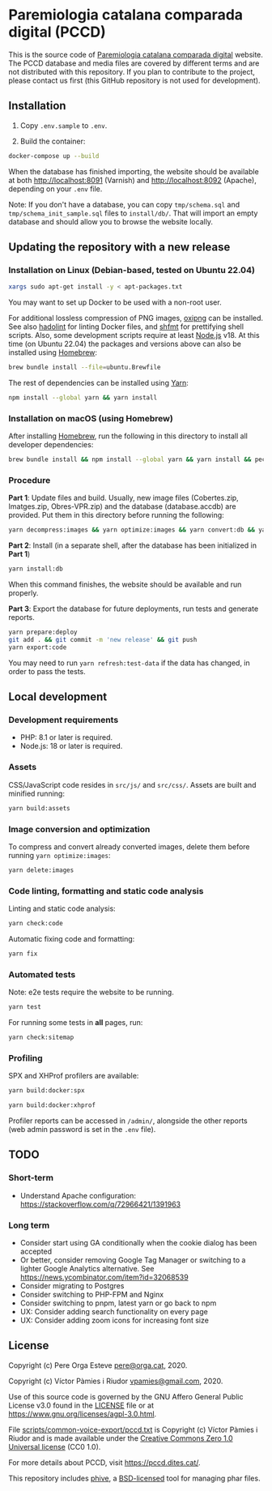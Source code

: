 # Paremiologia catalana comparada digital (PCCD)

This is the source code of [Paremiologia catalana comparada digital](https://pccd.dites.cat/) website. The PCCD database
and media files are covered by different terms and are not distributed with this repository. If you plan to contribute
to the project, please contact us first (this GitHub repository is not used for development).

## Installation

1. Copy `.env.sample` to `.env`.

2. Build the container:

```bash
docker-compose up --build
```

When the database has finished importing, the website should be available at both <http://localhost:8091> (Varnish) and
<http://localhost:8092> (Apache), depending on your `.env` file.

Note: If you don't have a database, you can copy `tmp/schema.sql` and `tmp/schema_init_sample.sql` files to
`install/db/`. That will import an empty database and should allow you to browse the website locally.

## Updating the repository with a new release

### Installation on Linux (Debian-based, tested on Ubuntu 22.04)

```bash
xargs sudo apt-get install -y < apt-packages.txt
```

You may want to set up Docker to be used with a non-root user.

For additional lossless compression of PNG images, [oxipng](https://github.com/shssoichiro/oxipng) can be installed. See
also [hadolint](https://github.com/hadolint/hadolint) for linting Docker files, and [shfmt](https://github.com/mvdan/sh)
for prettifying shell scripts. Also, some development scripts require at least [Node.js](https://nodejs.org/) v18. At
this time (on Ubuntu 22.04) the packages and versions above can also be installed using [Homebrew](https://brew.sh/):

```bash
brew bundle install --file=ubuntu.Brewfile
```

The rest of dependencies can be installed using [Yarn](https://yarnpkg.com/):

```bash
npm install --global yarn && yarn install
```

### Installation on macOS (using Homebrew)

After installing [Homebrew](https://brew.sh/), run the following in this directory to install all developer
dependencies:

```bash
brew bundle install && npm install --global yarn && yarn install && pecl install imagick
```

### Procedure

**Part 1**: Update files and build. Usually, new image files (Cobertes.zip, Imatges.zip, Obres-VPR.zip) and the database
(database.accdb) are provided. Put them in this directory before running the following:

```bash
yarn decompress:images && yarn optimize:images && yarn convert:db && yarn build:docker
```

**Part 2**: Install (in a separate shell, after the database has been initialized in **Part 1**)

```bash
yarn install:db
```

When this command finishes, the website should be available and run properly.

**Part 3**: Export the database for future deployments, run tests and generate reports.

```bash
yarn prepare:deploy
git add . && git commit -m 'new release' && git push
yarn export:code
```

You may need to run `yarn refresh:test-data` if the data has changed, in order to pass the tests.

## Local development

### Development requirements

- PHP: 8.1 or later is required.
- Node.js: 18 or later is required.

### Assets

CSS/JavaScript code resides in `src/js/` and `src/css/`. Assets are built and minified running:

```bash
yarn build:assets
```

### Image conversion and optimization

To compress and convert already converted images, delete them before running `yarn optimize:images`:

```bash
yarn delete:images
```

### Code linting, formatting and static code analysis

Linting and static code analysis:

```bash
yarn check:code
```

Automatic fixing code and formatting:

```bash
yarn fix
```

### Automated tests

Note: e2e tests require the website to be running.

```bash
yarn test
```

For running some tests in **all** pages, run:

```bash
yarn check:sitemap
```

### Profiling

SPX and XHProf profilers are available:

```bash
yarn build:docker:spx
```

```bash
yarn build:docker:xhprof
```

Profiler reports can be accessed in `/admin/`, alongside the other reports (web admin password is set in the `.env`
file).

## TODO

### Short-term

- Understand Apache configuration: <https://stackoverflow.com/q/72966421/1391963>

### Long term

- Consider start using GA conditionally when the cookie dialog has been accepted
- Or better, consider removing Google Tag Manager or switching to a lighter Google Analytics alternative. See <https://news.ycombinator.com/item?id=32068539>
- Consider migrating to Postgres
- Consider switching to PHP-FPM and Nginx
- Consider switching to pnpm, latest yarn or go back to npm
- UX: Consider adding search functionality on every page
- UX: Consider adding zoom icons for increasing font size

## License

Copyright (c) Pere Orga Esteve <pere@orga.cat>, 2020.

Copyright (c) Víctor Pàmies i Riudor <vpamies@gmail.com>, 2020.

Use of this source code is governed by the GNU Affero General Public License v3.0 found in the [LICENSE](LICENSE) file
or at <https://www.gnu.org/licenses/agpl-3.0.html>.

File [scripts/common-voice-export/pccd.txt](scripts/common-voice-export/pccd.txt)
is Copyright (c) Víctor Pàmies i Riudor and is made available under the
[Creative Commons Zero 1.0 Universal license](https://creativecommons.org/publicdomain/zero/1.0/) (CC0 1.0).

For more details about PCCD, visit <https://pccd.dites.cat/>.

This repository includes [phive](https://phar.io/), a [BSD-licensed](tools/LICENSE.txt) tool for managing phar files.
